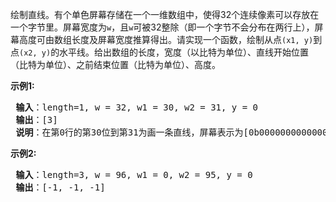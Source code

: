 绘制直线。有个单色屏幕存储在一个一维数组中，使得32个连续像素可以存放在一个字节里。屏幕宽度为`w`，且`w`可被32整除（即一个字节不会分布在两行上），屏幕高度可由数组长度及屏幕宽度推算得出。请实现一个函数，绘制从点`(x1, y)`到点`(x2, y)`的水平线。给出数组的长度，宽度（以比特为单位）、直线开始位置（比特为单位）、之前结束位置（比特为单位）、高度。

<p> <strong>示例1:</strong></p>
<pre>
<strong> 输入</strong>：length=1, w = 32, w1 = 30, w2 = 31, y = 0
<strong> 输出</strong>：[3]
<strong> 说明</strong>：在第0行的第30位到第31为画一条直线，屏幕表示为[0b000000000000000000000000000000011]
</pre>

<p> <strong>示例2:</strong></p>
<pre>
<strong> 输入</strong>：length=3, w = 96, w1 = 0, w2 = 95, y = 0
<strong> 输出</strong>：[-1, -1, -1]
</pre>
